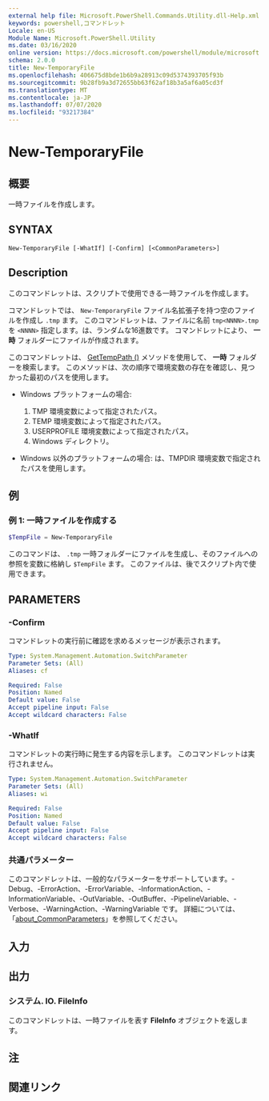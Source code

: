 ```yaml
---
external help file: Microsoft.PowerShell.Commands.Utility.dll-Help.xml
keywords: powershell,コマンドレット
Locale: en-US
Module Name: Microsoft.PowerShell.Utility
ms.date: 03/16/2020
online version: https://docs.microsoft.com/powershell/module/microsoft.powershell.utility/new-temporaryfile?view=powershell-7.1&WT.mc_id=ps-gethelp
schema: 2.0.0
title: New-TemporaryFile
ms.openlocfilehash: 406675d8bde1b6b9a28913c09d5374393705f93b
ms.sourcegitcommit: 9b28fb9a3d72655bb63f62af18b3a5af6a05cd3f
ms.translationtype: MT
ms.contentlocale: ja-JP
ms.lasthandoff: 07/07/2020
ms.locfileid: "93217384"
---
```

# New-TemporaryFile

## 概要
一時ファイルを作成します。

## SYNTAX

```
New-TemporaryFile [-WhatIf] [-Confirm] [<CommonParameters>]
```

## Description

このコマンドレットは、スクリプトで使用できる一時ファイルを作成します。

コマンドレットでは、 `New-TemporaryFile` ファイル名拡張子を持つ空のファイルを作成し `.tmp` ます。
このコマンドレットは、ファイルに名前 `tmp<NNNN>.tmp` を `<NNNN>` 指定します。は、ランダムな16進数です。
コマンドレットにより、 **一時** フォルダーにファイルが作成されます。

このコマンドレットは、 [GetTempPath ()](/dotnet/api/system.io.path.gettemppath) メソッドを使用して、 **一時** フォルダーを検索します。 このメソッドは、次の順序で環境変数の存在を確認し、見つかった最初のパスを使用します。

- Windows プラットフォームの場合:

  1. TMP 環境変数によって指定されたパス。
  1. TEMP 環境変数によって指定されたパス。
  1. USERPROFILE 環境変数によって指定されたパス。
  1. Windows ディレクトリ。

- Windows 以外のプラットフォームの場合: は、TMPDIR 環境変数で指定されたパスを使用します。

## 例

### 例 1: 一時ファイルを作成する

```powershell
$TempFile = New-TemporaryFile
```

このコマンドは、 `.tmp` 一時フォルダーにファイルを生成し、そのファイルへの参照を変数に格納し `$TempFile` ます。 このファイルは、後でスクリプト内で使用できます。

## PARAMETERS

### -Confirm

コマンドレットの実行前に確認を求めるメッセージが表示されます。

```yaml
Type: System.Management.Automation.SwitchParameter
Parameter Sets: (All)
Aliases: cf

Required: False
Position: Named
Default value: False
Accept pipeline input: False
Accept wildcard characters: False
```

### -WhatIf

コマンドレットの実行時に発生する内容を示します。
このコマンドレットは実行されません。

```yaml
Type: System.Management.Automation.SwitchParameter
Parameter Sets: (All)
Aliases: wi

Required: False
Position: Named
Default value: False
Accept pipeline input: False
Accept wildcard characters: False
```

### 共通パラメーター

このコマンドレットは、一般的なパラメーターをサポートしています。-Debug、-ErrorAction、-ErrorVariable、-InformationAction、-InformationVariable、-OutVariable、-OutBuffer、-PipelineVariable、-Verbose、-WarningAction、-WarningVariable です。 詳細については、「[about_CommonParameters](../Microsoft.PowerShell.Core/About/about_CommonParameters.md)」を参照してください。

## 入力

## 出力

### システム. IO. FileInfo

このコマンドレットは、一時ファイルを表す **FileInfo** オブジェクトを返します。

## 注

## 関連リンク

